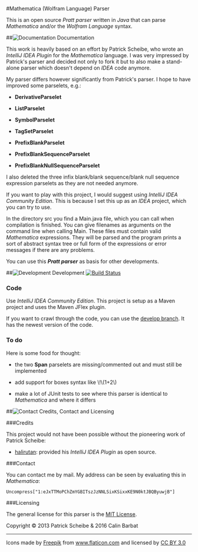 #Mathematica (Wolfram Language) Parser

This is an open source *Pratt parser* written in *Java* that can parse *Mathematica* and/or
the *Wolfram Language* syntax.

##![Documentation][doc-image] Documentation

This work is heavily based on an effort by Patrick Scheibe, who wrote an *IntelliJ IDEA Plugin*
for the *Mathematica* language. I was very impressed by Patrick's parser and decided not only
to fork it but to also make a stand-alone parser which doesn't depend on *IDEA* code anymore.

My parser differs however significantly from Patrick's parser. I hope to have improved some parselets, e.g.:

- **DerivativeParselet**

- **ListParselet**

- **SymbolParselet**

- **TagSetParselet**

- **PrefixBlankParselet**

- **PrefixBlankSequenceParselet**

- **PrefixBlankNullSequenceParselet**

I also deleted the three infix blank/blank sequence/blank null sequence expression parselets
as they are not needed anymore.

If you want to play with this project, I would suggest using *IntelliJ IDEA Community Edition*.
This is because I set this up as an *IDEA* project, which you can try to use.

In the directory src you find a Main.java file, which you can call when compilation is finished.
You can give filenames as arguments on the command line when calling Main.
These files must contain valid *Mathematica* expressions.
They will be parsed and the program prints a sort of abstract syntax tree or full form of the
expressions or error messages if there are any problems.

You can use this ***Pratt parser*** as basis for other developments.

##![Development][dev-image] Development [![Build Status](https://travis-ci.org/cbarbat/Mathematica-Parser.svg?branch=develop)](https://travis-ci.org/cbarbat/Mathematica-Parser)

### Code

Use *IntelliJ IDEA Community Edition*. This project is setup as a Maven project and uses the
Maven JFlex plugin.

If you want to crawl through the code, you can use the
[develop branch](https://github.com/cbarbat/Mathematica-Parser/tree/develop). It has the
newest version of the code.

### To do

Here is some food for thought:

- the two **Span** parselets are missing/commented out and must still be implemented

- add support for boxes syntax like \\!\\(1+2\\)

- make a lot of JUnit tests to see where this parser is identical to *Mathematica* and where it differs


##![Contact][con-image] Credits, Contact and Licensing

###Credits

This project would not have been possible without the pioneering work of Patrick Scheibe:

- [halirutan](https://github.com/halirutan): provided his *IntelliJ IDEA Plugin* as open source.

###Contact

You can contact me by mail. My address can be seen by evaluating this in *Mathematica*:

    Uncompress["1:eJxTTMoPChZmYGBITszJzNNLSixKSixxKE9N0ktJBQByuwjB"]

###Licensing

The general license for this parser is the [MIT License](https://github.com/cbarbat/Mathematica-Parser/blob/develop/LICENSE).

Copyright © 2013 Patrick Scheibe & 2016 Calin Barbat

----

<div>Icons made by <a href="http://www.freepik.com" title="Freepik">Freepik</a> from <a href="http://www.flaticon.com" title="Flaticon">www.flaticon.com</a> and licensed by <a href="http://creativecommons.org/licenses/by/3.0/" title="Creative Commons BY 3.0">CC BY 3.0</a></div>

[doc-image]: http://i.stack.imgur.com/erf8e.png
[dev-image]: http://i.stack.imgur.com/D9G2G.png
[bug-image]: http://i.stack.imgur.com/K4fGd.png
[con-image]: http://i.stack.imgur.com/tCbmW.png
